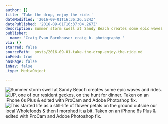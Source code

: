 ```yaml
---
author: []
title: 'Take the drop, enjoy the ride.'
dateModified: '2016-09-01T16:36:26.524Z'
datePublished: '2016-09-01T16:37:04.267Z'
description: Summer storm swell at Sandy Beach creates some epic waves and rides.
publisher:
  name: 'Craig Evan Barnhouse: craig b. photography '
via: {}
starred: false
sourcePath: _posts/2016-09-01-take-the-drop-enjoy-the-ride.md
inFeed: true
hasPage: false
inNav: false
_type: MediaObject

---
```

![Summer storm swell at Sandy Beach creates some epic waves and rides.](https://the-grid-user-content.s3-us-west-2.amazonaws.com/1b61b498-396b-4fa1-8581-cda23c37371b.jpg)
![JP, one of our resident geckos, on the hunt for dinner. Taken on an iPhone 6s Plus & edited with ProCam and Adobe Photoshop fix. ](https://the-grid-user-content.s3-us-west-2.amazonaws.com/535724ea-4b01-486c-8dbf-9c80bfb3113d.jpg)
![This started life as a still-life of flower petals on the ground outside our local Wholefoods & then I morphed it a bit. Taken on an iPhone 6s Plus & edited with ProCam and Adobe Photoshop fix. ](https://the-grid-user-content.s3-us-west-2.amazonaws.com/d2633db3-c424-446d-8287-b835bcca372a.jpg)